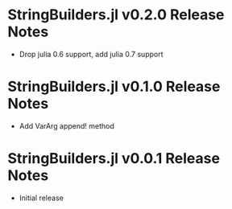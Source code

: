 # StringBuilders.jl v0.2.0 Release Notes
* Drop julia 0.6 support, add julia 0.7 support

# StringBuilders.jl v0.1.0 Release Notes
* Add VarArg append! method

# StringBuilders.jl v0.0.1 Release Notes
* Initial release
